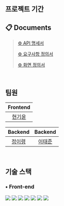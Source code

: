 ## 프로젝트 기간  
<h3></h3>


## :clipboard: Documents
> [⚙️ API 명세서]()
> 
> [⚙️ 요구사항 정의서]()
>
> [⚙️ 화면 정의서]()

<br/>

## 팀원

|Frontend|
| :---: |
|[현기윤]()

|Backend|Backend|
| :---: | :---: |
|[정이령]()|[이태준]()|

<br/>


## 기술 스택

### • Front-end

<img src="https://img.shields.io/badge/react-61DAFB?style=for-the-badge&logo=react&logoColor=black">
<img src="https://img.shields.io/badge/Vite-09D3AC?style=for-the-badge&logo=Create React App&logoColor=white"> 
<img src="https://img.shields.io/badge/styled components-DB7093?style=for-the-badge&logo=styled-components&logoColor=white">
<img src="https://img.shields.io/badge/React Router-CA4245?style=for-the-badge&logo=React Router&logoColor=white"> <img src="https://img.shields.io/badge/Javascript-F7DF1E?style=for-the-badge&logo=JavaScript&logoColor=black"> <img src="https://img.shields.io/badge/HTML-E34F26?style=for-the-badge&logo=HTML5&logoColor=white"> <img src="https://img.shields.io/badge/CSS-1572B6?style=for-the-badge&logo=CSS3&logoColor=white">